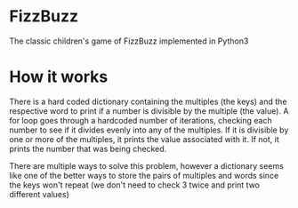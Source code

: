 # FizzBuzz
The classic children's game of FizzBuzz implemented in Python3

# How it works

There is a hard coded dictionary containing the multiples (the keys) and the respective word to print if a number is divisible by the multiple (the value). A for loop goes through a hardcoded number of iterations, checking each number to see if it divides evenly into any of the multiples. If it is divisible by one or more of the multiples, it prints the value associated with it. If not, it prints the number that was being checked.

There are multiple ways to solve this problem, however a dictionary seems like one of the better ways to store the pairs of multiples and words since the keys won't repeat (we don't need to check 3 twice and print two different values)
